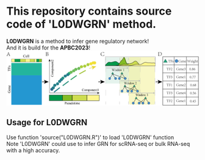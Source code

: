 # This repository contains source code of 'L0DWGRN' method.
<strong>L0DWGRN</strong> is a method to infer gene regulatory network!<br/>
And it is build for the <strong>APBC2023</strong>!<br/>
<img src="https://github.com/mengxu98/scGRN-L0/blob/master/workflow/L0DWGRN.png" alt="L0DWGRN"/><br/>

## Usage for L0DWGRN
Use function 'source("L0DWGRN.R")' to load 'L0DWGRN' function<br/>
Note 'L0DWGRN' could use to infer GRN for scRNA-seq or bulk RNA-seq with a high accuracy.
